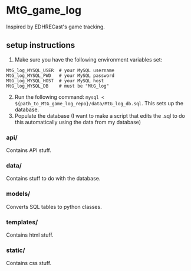 # MtG_game_log
Inspired by EDHRECast's game tracking.

## setup instructions

1. Make sure you have the following environment variables set:
```
MtG_log_MYSQL_USER  # your MySQL username
MtG_log_MYSQL_PWD   # your MySQL password
MtG_log_MYSQL_HOST  # your MySQL host
MtG_log_MYSQL_DB    # must be "MtG_log"
```
2. Run the following command: `mysql < ${path_to_MtG_game_log_repo}/data/MtG_log_db.sql`. This sets up the database.
3. Populate the database (I want to make a script that edits the .sql to do this automatically using the data from my database)

### api/
Contains API stuff.

### data/
Contains stuff to do with the database.

### models/
Converts SQL tables to python classes.

### templates/
Contains html stuff.

### static/
Contains css stuff.
